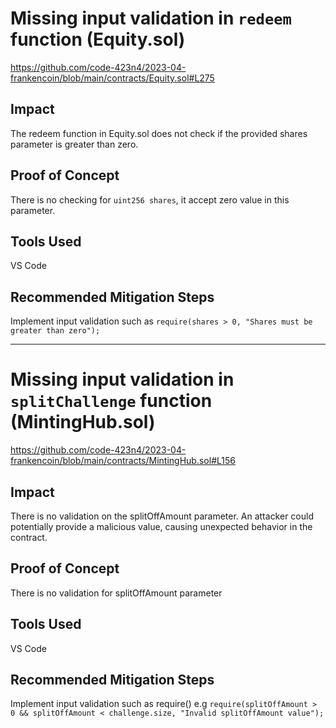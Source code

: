 # Missing input validation in `redeem` function (Equity.sol)

https://github.com/code-423n4/2023-04-frankencoin/blob/main/contracts/Equity.sol#L275
## Impact
The redeem function in Equity.sol does not check if the provided shares parameter is greater than zero. 

## Proof of Concept
There is no checking for `uint256 shares`, it accept zero value in this parameter.

## Tools Used
VS Code

## Recommended Mitigation Steps
Implement input validation such as `require(shares > 0, "Shares must be greater than zero");`

---

# Missing input validation in `splitChallenge` function (MintingHub.sol)
https://github.com/code-423n4/2023-04-frankencoin/blob/main/contracts/MintingHub.sol#L156

## Impact
There is no validation on the splitOffAmount parameter. An attacker could potentially provide a malicious value, causing unexpected behavior in the contract. 

## Proof of Concept
There is no validation for splitOffAmount parameter

## Tools Used
VS Code

## Recommended Mitigation Steps
Implement input validation such as require()
e.g 
`require(splitOffAmount > 0 && splitOffAmount < challenge.size, "Invalid splitOffAmount value");`